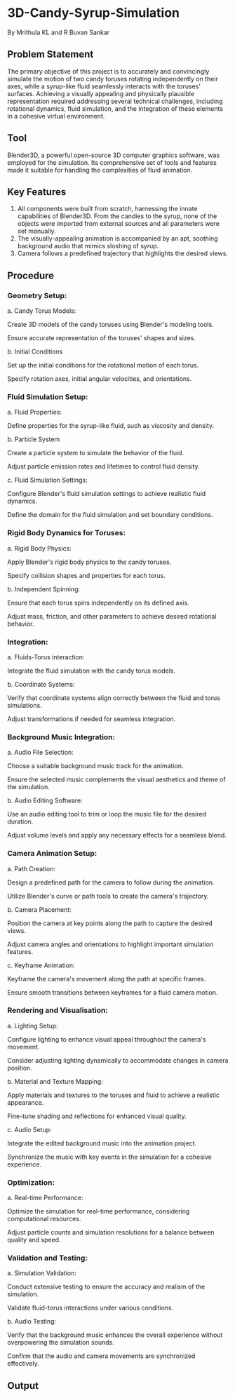 # 3D-Candy-Syrup-Simulation
By Mrithula KL and R Buvan Sankar
## Problem Statement
The primary objective of this project is to accurately and convincingly simulate the motion of two
candy toruses rotating independently on their axes, while a syrup-like fluid seamlessly interacts
with the toruses' surfaces. Achieving a visually appealing and physically plausible representation
required addressing several technical challenges, including rotational dynamics, fluid simulation,
and the integration of these elements in a cohesive virtual environment.

## Tool
Blender3D, a powerful open-source 3D computer graphics software, was employed for the
simulation. Its comprehensive set of tools and features made it suitable for handling the
complexities of fluid animation.

## Key Features
1. All components were built from scratch, harnessing the innate capabilities of Blender3D.
From the candies to the syrup, none of the objects were imported from external sources
and all parameters were set manually.
2. The visually-appealing animation is accompanied by an apt, soothing background audio
that mimics sloshing of syrup.
3. Camera follows a predefined trajectory that highlights the desired views.

## Procedure
### Geometry Setup:
a. Candy Torus Models:

Create 3D models of the candy toruses using Blender's modeling tools.

Ensure accurate representation of the toruses' shapes and sizes.

b. Initial Conditions

Set up the initial conditions for the rotational motion of each torus.

Specify rotation axes, initial angular velocities, and orientations.

### Fluid Simulation Setup:
a. Fluid Properties:

Define properties for the syrup-like fluid, such as viscosity and density.

b. Particle System

Create a particle system to simulate the behavior of the fluid.

Adjust particle emission rates and lifetimes to control fluid density.

c. Fluid Simulation Settings:

Configure Blender's fluid simulation settings to achieve realistic fluid dynamics.

Define the domain for the fluid simulation and set boundary conditions.

### Rigid Body Dynamics for Toruses:
a. Rigid Body Physics:

Apply Blender's rigid body physics to the candy toruses.

Specify collision shapes and properties for each torus.

b. Independent Spinning:

Ensure that each torus spins independently on its defined axis.

Adjust mass, friction, and other parameters to achieve desired rotational behavior.

### Integration:
a. Fluids-Torus interaction:

Integrate the fluid simulation with the candy torus models.

b. Coordinate Systems:

Verify that coordinate systems align correctly between the fluid and torus simulations.

Adjust transformations if needed for seamless integration.

### Background Music Integration:
a. Audio File Selection:

Choose a suitable background music track for the animation.

Ensure the selected music complements the visual aesthetics and theme of the simulation.

b. Audio Editing Software:

Use an audio editing tool to trim or loop the music file for the desired duration.

Adjust volume levels and apply any necessary effects for a seamless blend.

### Camera Animation Setup:
a. Path Creation:

Design a predefined path for the camera to follow during the animation.

Utilize Blender's curve or path tools to create the camera's trajectory.

b. Camera Placement:

Position the camera at key points along the path to capture the desired views.

Adjust camera angles and orientations to highlight important simulation features.

c. Keyframe Animation:

Keyframe the camera's movement along the path at specific frames.

Ensure smooth transitions between keyframes for a fluid camera motion.

### Rendering and Visualisation:
a. Lighting Setup:

Configure lighting to enhance visual appeal throughout the camera's movement.

Consider adjusting lighting dynamically to accommodate changes in camera position.

b. Material and Texture Mapping:

Apply materials and textures to the toruses and fluid to achieve a realistic appearance.

Fine-tune shading and reflections for enhanced visual quality.

c. Audio Setup:

Integrate the edited background music into the animation project.

Synchronize the music with key events in the simulation for a cohesive experience.

### Optimization:
a. Real-time Performance:

Optimize the simulation for real-time performance, considering computational resources.

Adjust particle counts and simulation resolutions for a balance between quality and
speed.

### Validation and Testing:
a. Simulation Validation:

Conduct extensive testing to ensure the accuracy and realism of the simulation.

Validate fluid-torus interactions under various conditions.

b. Audio Testing:

Verify that the background music enhances the overall experience without overpowering the simulation sounds.

Confirm that the audio and camera movements are synchronized effectively. 


## Output
